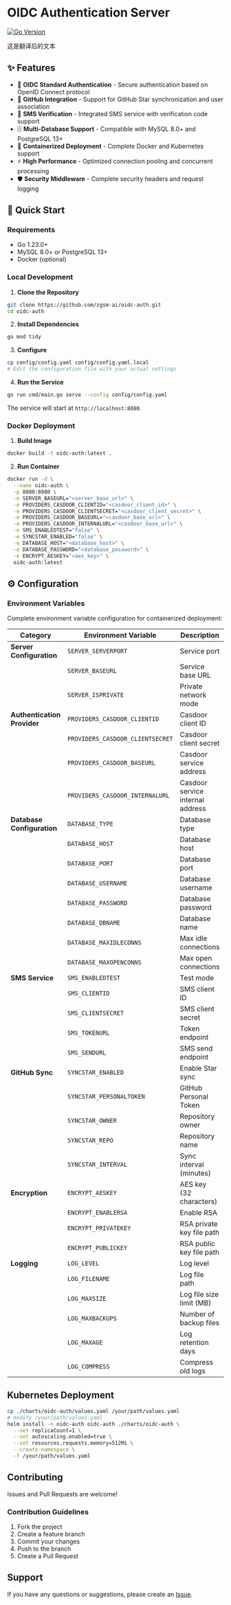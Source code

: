 # OIDC Authentication Server

[![Go Version](https://img.shields.io/badge/Go-1.23+-blue.svg)](https://golang.org/)

这是翻译后的文本
## ✨ Features

- 🔐 **OIDC Standard Authentication** - Secure authentication based on OpenID Connect protocol
- 🌟 **GitHub Integration** - Support for GitHub Star synchronization and user association
- 📱 **SMS Verification** - Integrated SMS service with verification code support
- 🗄️ **Multi-Database Support** - Compatible with MySQL 8.0+ and PostgreSQL 13+
- 🐳 **Containerized Deployment** - Complete Docker and Kubernetes support
- ⚡ **High Performance** - Optimized connection pooling and concurrent processing
- 🛡️ **Security Middleware** - Complete security headers and request logging

## 🚀 Quick Start

### Requirements

- Go 1.23.0+
- MySQL 8.0+ or PostgreSQL 13+
- Docker (optional)

### Local Development

1. **Clone the Repository**
```bash
git clone https://github.com/zgsm-ai/oidc-auth.git
cd oidc-auth
```

2. **Install Dependencies**
```bash
go mod tidy
```

3. **Configure**
```bash
cp config/config.yaml config/config.yaml.local
# Edit the configuration file with your actual settings
```

4. **Run the Service**
```bash
go run cmd/main.go serve --config config/config.yaml
```

The service will start at `http://localhost:8080`.

### Docker Deployment

1. **Build Image**
```bash
docker build -t oidc-auth:latest .
```

2. **Run Container**
```bash
docker run -d \
  --name oidc-auth \
  -p 8080:8080 \
  -e SERVER_BASEURL="<server_base_url>" \
  -e PROVIDERS_CASDOOR_CLIENTID="<casdoor_client_id>" \
  -e PROVIDERS_CASDOOR_CLIENTSECRET="<casdoor_client_secret>" \
  -e PROVIDERS_CASDOOR_BASEURL="<casdoor_base_url>" \
  -e PROVIDERS_CASDOOR_INTERNALURL="<casdoor_base_url>" \
  -e SMS_ENABLEDTEST="false" \
  -e SYNCSTAR_ENABLED="false" \
  -e DATABASE_HOST="<database_host>" \
  -e DATABASE_PASSWORD="<database_password>" \
  -e ENCRYPT_AESKEY="<aes_key>" \
  oidc-auth:latest
```

## ⚙️ Configuration

### Environment Variables

Complete environment variable configuration for containerized deployment:

| Category                    | Environment Variable | Description | Default Value |
|-----------------------------|---------------------|-------------|---------------|
| **Server Configuration**    | `SERVER_SERVERPORT` | Service port | `8080` |
|                             | `SERVER_BASEURL` | Service base URL | `http://localhost:8080` |
|                             | `SERVER_ISPRIVATE` | Private network mode | `false` |
| **Authentication Provider** | `PROVIDERS_CASDOOR_CLIENTID` | Casdoor client ID | - |
|                             | `PROVIDERS_CASDOOR_CLIENTSECRET` | Casdoor client secret | - |
|                             | `PROVIDERS_CASDOOR_BASEURL` | Casdoor service address | - |
|                             | `PROVIDERS_CASDOOR_INTERNALURL` | Casdoor service internal address |-|
| **Database Configuration**  | `DATABASE_TYPE` | Database type | `postgres` |
|                             | `DATABASE_HOST` | Database host | `localhost` |
|                             | `DATABASE_PORT` | Database port | `5432` |
|                             | `DATABASE_USERNAME` | Database username | `postgres` |
|                             | `DATABASE_PASSWORD` | Database password | - |
|                             | `DATABASE_DBNAME` | Database name | `auth` |
|                             | `DATABASE_MAXIDLECONNS` | Max idle connections | `50` |
|                             | `DATABASE_MAXOPENCONNS` | Max open connections | `300` |
| **SMS Service**             | `SMS_ENABLEDTEST` | Test mode | `true` |
|                             | `SMS_CLIENTID` | SMS client ID | - |
|                             | `SMS_CLIENTSECRET` | SMS client secret | - |
|                             | `SMS_TOKENURL` | Token endpoint | - |
|                             | `SMS_SENDURL` | SMS send endpoint | - |
| **GitHub Sync**             | `SYNCSTAR_ENABLED` | Enable Star sync | `true` |
|                             | `SYNCSTAR_PERSONALTOKEN` | GitHub Personal Token | - |
|                             | `SYNCSTAR_OWNER` | Repository owner | `zgsm-ai` |
|                             | `SYNCSTAR_REPO` | Repository name | `zgsm` |
|                             | `SYNCSTAR_INTERVAL` | Sync interval (minutes) | `1` |
| **Encryption**              | `ENCRYPT_AESKEY` | AES key (32 characters) | - |
|                             | `ENCRYPT_ENABLERSA` | Enable RSA | `false` |
|                             | `ENCRYPT_PRIVATEKEY` | RSA private key file path | `config/private.pem` |
|                             | `ENCRYPT_PUBLICKEY` | RSA public key file path | `config/public.pem` |
| **Logging**                 | `LOG_LEVEL` | Log level | `info` |
|                             | `LOG_FILENAME` | Log file path | `logs/app.log` |
|                             | `LOG_MAXSIZE` | Log file size limit (MB) | `100` |
|                             | `LOG_MAXBACKUPS` | Number of backup files | `10` |
|                             | `LOG_MAXAGE` | Log retention days | `30` |
|                             | `LOG_COMPRESS` | Compress old logs | `true` |

## Kubernetes Deployment

```bash
cp ./charts/oidc-auth/values.yaml /your/path/values.yaml
# modify /your/path/values.yaml
helm install -n oidc-auth oidc-auth ./charts/oidc-auth \
  --set replicaCount=1 \
  --set autoscaling.enabled=true \
  --set resources.requests.memory=512Mi \
  --create-namespace \
  -f /your/path/values.yaml
```

## Contributing

Issues and Pull Requests are welcome!

### Contribution Guidelines
1. Fork the project
2. Create a feature branch
3. Commit your changes
4. Push to the branch
5. Create a Pull Request

## Support

If you have any questions or suggestions, please create an [Issue](https://github.com/zgsm-ai/oidc-auth/issues).